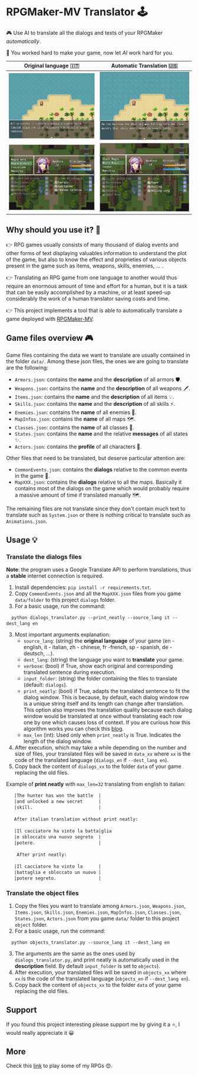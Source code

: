 # RPGMaker-MV Translator 🕹️

🎮 Use AI to translate all the dialogs and texts of your RPGMaker *automatically*.

👊 You worked hard to make your game, now let *AI* work hard for you.

| Original language 🇮🇹 | Automatic Translation  🇺🇸 |
|:----------------------:|:---------------------------:|
|  ![](images/ita2.jpg)  |     ![](images/en2.jpg)     |
|  ![](images/ita1.jpg)  |     ![](images/en1.jpg)     |

## Why should you use it? 🤔

👉 RPG games usually consists of many thousand of dialog events and other forms of text displaying valuables information to
understand the plot of the game, but also to know the effect and proprieties of various objects present in the game such as items, weapons,
skills, enemies, ... . 

👉 Translating an RPG game from one language to another would thus require an enormous amount of time
and effort for a human, but it is a task that can be easily accomplished by a machine, or at least speed-up considerably the
work of a human translator saving costs and time.

👉 This project implements a tool that is able to automatically translate a game deployed with [RPGMaker-MV](https://www.rpgmakerweb.com/products/rpg-maker-mv).

## Game files overview 🎮

Game files containing the data we want to translate are usually contained in the folder `data/`.
Among these json files, the ones we are going to translate are the following:
- `Armors.json`: contains the **name** and the **description** of all armors 🛡️. ️
- `Weapons.json`: contains the **name** and the **description** of all weapons 🗡️.
- `Items.json`: contains the **name** and the **description** of all items 💡.
- `Skills.json`: contains the **name** and the **description** of all skills ⚡.
- `Enemies.json`: contains the **name** of all enemies 👾.
- `MapInfos.json`: contains the **name** of all maps 🗺️.
- `Classes.json`: contains the **name** of all classes 🧙.
- `States.json`: contains the **name** and the relative **messages** of all states ✨.
- `Actors.json`: contains the **profile** of all characters 👩.

Other files that need to be translated, but deserve particular attention are:
- `CommonEvents.json`: contains the **dialogs** relative to the common events in the game 🤖.
- `MapXXX.json`: contains the **dialogs** relative to all the maps. Basically it contains most of the dialogs on the
  game which would probably require a massive amount of time if translated manually 🗺️.

The remaining files are not translate since they don't contain much text to translate such as `System.json` or there is
nothing critical to translate such as `Animations.json`.

## Usage 💡

### Translate the dialogs files

**Note**: the program uses a Google Translate API to perform translations, thus a **stable** internet connection is required.

1. Install dependencies: `pip install -r requirements.txt`.
2. Copy `CommonEvents.json` and all the `MapXXX.json` files from you game `data/folder` to this project `dialogs` folder.
3. For a basic usage, run the command:
```
  python dialogs_translator.py --print_neatly --source_lang it --dest_lang en
```
3. Most important arguments explanation:
   - `source_lang`: (string) the **original language** of your game (en - english, it - italian, zh - chinese, fr -french,
   sp - spanish, de - deutsch, ...). 
   - `dest_lang`: (string) the language you want to **translate** your game.
   - `verbose`: (bool) if True, show each original and corresponding translated sentence during execution.
   - `input_folder`: (string) the folder containing the files to translate (default: `dialogs`).
   - `print_neatly`: (bool) if True, adapts the translated sentence to fit the dialog window. 
     This is because, by default, each dialog window row is a unique string itself and its length can change after translation.
     This option also improves the translation quality because each dialog window would be translated at once without
     translating each row one by one which causes loss of context. If you are curious how this algorithm works you can
     check this [blog](https://davideliu.com/2019/12/22/print-neatly/).
   - `max_len` (int): Used only when `print_neatly` is True. Indicates the length of the dialog window.
4. After execution, which may take a while depending on the number and size of files, your translated files will be saved in `data_xx`
   where `xx` is the code of the translated language (`dialogs_en` if `--dest_lang en`).
5. Copy back the content of `dialogs_xx` to the folder `data` of your game replacing the old files.

Example of **print neatly** with `max_len=32` translating from english to italian:
```
   |The hunter has won the battle  |
   |and unlocked a new secret      |
   |skill.                         |
   
   After italian translation without print neatly:
   
   |Il cacciatore ha vinto la batta|glia
   |e sbloccato una nuovo segreto  |
   |potere.                        |
    
    After print neatly:

   |Il cacciatore ha vinto la      |
   |battaglia e sbloccato un nuovo |
   |potere segreto.                |
```

### Translate the object files

1. Copy the files you want to translate among `Armors.json`, `Weapons.json`, `Items.json`, `Skills.json`, `Enemies.json`, `MapInfos.json`, `Classes.json`, `States.json`, `Actors.json`
   from you game `data/` folder to this project `object` folder.
3. For a basic usage, run the command:
```
  python objects_translator.py --source_lang it --dest_lang en
```
3. The arguments are the same as the ones used by `dialogs_translator.py`, and print neatly is automatically used in the **description** field.
    By default `input_folder` is set to `objects`).
4. After execution, your translated files will be saved in `objects_xx`
   where `xx` is the code of the translated language (`objects_en` if `--dest_lang en`).
5. Copy back the content of `objects_xx` to the folder `data` of your game replacing the old files.

## Support
If you found this project interesting please support me by giving it a :star:, I would really appreciate it :grinning:

## More
Check this [link](https://davideliu.com/category/videogames/) to play some of my RPGs 😍.